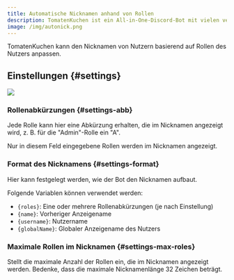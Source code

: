 ```yaml
---
title: Automatische Nicknamen anhand von Rollen
description: TomatenKuchen ist ein All-in-One-Discord-Bot mit vielen verschiedenen Funktionen. Hilft beim Einrichten der rollenbasierten Nicknamen.
image: /img/autonick.png
---
```


TomatenKuchen kann den Nicknamen von Nutzern basierend auf Rollen des Nutzers anpassen.

## Einstellungen {#settings}

![](/img/autonick.png)

### Rollenabkürzungen {#settings-abb}

Jede Rolle kann hier eine Abkürzung erhalten, die im Nicknamen angezeigt wird, z. B. für die "Admin"-Rolle ein "A".

Nur in diesem Feld eingegebene Rollen werden im Nicknamen angezeigt.

### Format des Nicknamens {#settings-format}

Hier kann festgelegt werden, wie der Bot den Nicknamen aufbaut.

Folgende Variablen können verwendet werden:
- `{roles}`: Eine oder mehrere Rollenabkürzungen (je nach Einstellung)
- `{name}`: Vorheriger Anzeigename
- `{username}`: Nutzername
- `{globalName}`: Globaler Anzeigename des Nutzers

### Maximale Rollen im Nicknamen {#settings-max-roles}

Stellt die maximale Anzahl der Rollen ein, die im Nicknamen angezeigt werden. Bedenke, dass die maximale Nicknamenlänge 32 Zeichen beträgt.
